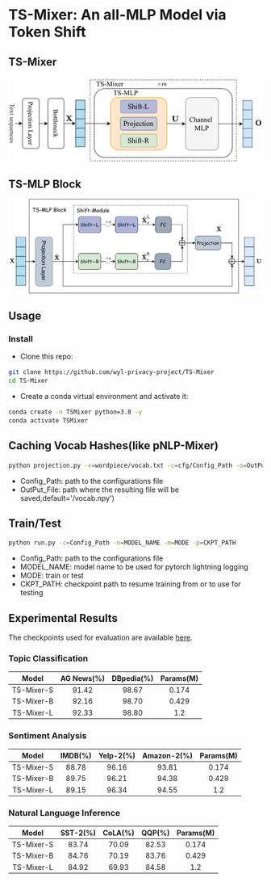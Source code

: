 # TS-Mixer: An all-MLP Model via Token Shift
## TS-Mixer
![Figure 1. The overall architecture of the proposed TS-Mixer](https://github.com/wyl-privacy-project/TS-Mixer/blob/main/Figure/TS_Mixer.jpg)
## TS-MLP Block
![Figure 2. TS-MLP block](https://github.com/wyl-privacy-project/TS-Mixer/blob/main/Figure/TS_MLP%20BLock.jpg)
## Usage
### Install
- Clone this repo:
```bash
git clone https://github.com/wyl-privacy-project/TS-Mixer
cd TS-Mixer
```
- Create a conda virtual environment and activate it:
```bash
conda create -n TSMixer python=3.8 -y
conda activate TSMixer
```
## Caching Vocab Hashes(like pNLP-Mixer)

```bash
python projection.py -v=wordpiece/vocab.txt -c=cfg/Config_Path -o=OutPut_File
```
- Config_Path: path to the configurations file
- OutPut_File: path where the resulting file will be saved,default='/vocab.npy')
## Train/Test

```bash
python run.py -c=Config_Path -n=MODEL_NAME -m=MODE -p=CKPT_PATH
```
- Config_Path: path to the configurations file
- MODEL_NAME: model name to be used for pytorch lightning logging
- MODE: train or test
- CKPT_PATH: checkpoint path to resume training from or to use for testing

## Experimental Results
The checkpoints used for evaluation are available [here](https://drive.google.com/drive/folders/1wtnWHfNjO9p0sR95M8W4avhqFUnZHooS?usp=sharing).
### Topic Classification 
|Model|AG News(%)|DBpedia(%)|Params(M)|
|:--:|:--:|:--:|:--:|
| TS-Mixer-S | 91.42 | 98.67 | 0.174 |
| TS-Mixer-B | 92.16 | 98.70 | 0.429 |
| TS-Mixer-L | 92.33 | 98.80 | 1.2 |

### Sentiment Analysis

| Model | IMDB(%) | Yelp-2(%) | Amazon-2(%) | Params(M) |
|:--:|:--:|:--:|:--:|:--:|
| TS-Mixer-S | 88.78	| 96.16 |	93.81	| 0.174 |
| TS-Mixer-B | 89.75	| 96.21	| 94.38 |	0.429 |
| TS-Mixer-L | 89.15 |	96.34	| 94.55 |	1.2 |

###  Natural Language Inference

| Model | SST-2(%) |	CoLA(%) |	QQP(%) | Params(M) |
|:--:|:--:|:--:|:--:|:--:|
| TS-Mixer-S | 83.74 |	70.09	| 82.53	| 0.174 |
| TS-Mixer-B | 84.76	| 70.19	| 83.76 |	0.429 |
| TS-Mixer-L | 84.92	| 69.93	| 84.58 |	1.2 |
